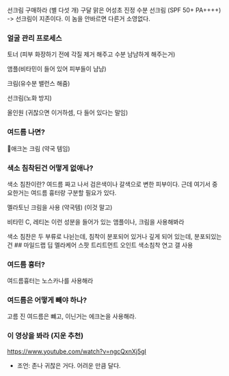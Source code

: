 선크림 구매하라  (별 다섯 개)
구달 맑은 어성초 진정 수분 선크림 (SPF 50+ PA++++)
-> 선크림이 지존이다. 이 놈을 안바르면 다른거 소영없다. 

### 얼굴 관리 프로세스
토너 (피부 화장하기 전에 각질 제거 해주고 수분 냠냠하게 해주는거)

앰플(비타민이 들어 있어 피부들이 냠냠)

크림(유수분 밸런스 해줌)

선크림(노화 방지)

올인원 (귀찮으면 이거하셈, 다 들어 있다는 말임)

### 여드름 나면?
애크논 크림 (약국 템임)

### 색소 침착된건 어떻게 없애나?
색소 침찬이란? 
여드름 짜고 나서 검은색이나 갈색으로 변한 피부이다. 근데 여기서 중요한거는 여드름 흉터랑 구분할 필요가 있다.

멜라토닌 크림을 사용 (약국템) (이것 말고)

비타민 C, 레티논 이런 성분을 들어가 있는 앰플이나, 크림을 사용해봐라 

색소 침찬은 두 부류로 나뉜는데, 침착이 분포되어 있거나 깊게 되어 있는데, 분포되있는건 ## 마일드랩 딥 멜라케어 스팟 트리트먼트 오인트 색소침착 연고 갤 사용


### 여드름 흉터?
여드름흉터는 노스카나를 사용해라 


### 여드름은 어떻게 빼야 하나?
고름 진 여드름은 뺴고, 이닌거는 에크논을 사용해라.

### 이 영상을 봐라 (지운 추천)
https://www.youtube.com/watch?v=ngcQxnXj5gI
- 조언: 존나 귀찮은 거다. 어려운 만큼 달다. 